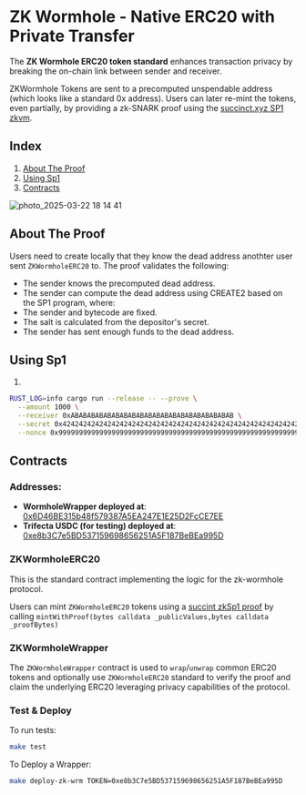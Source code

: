 # ZK Wormhole - Native ERC20 with Private Transfer
The **ZK Wormhole ERC20 token standard** enhances transaction privacy by breaking the on-chain link between sender and receiver.

ZKWormhole Tokens are sent to a precomputed unspendable address (which looks like a standard 0x address). Users can later re-mint the tokens, even partially, by providing a zk-SNARK proof using the [succinct.xyz SP1 zkvm](https://docs.succinct.xyz/docs/sp1/introduction).
## Index

1. [About The Proof](#about-the-proof)
2. [Using Sp1](#using-sp1)
3. [Contracts](#contracts)

![photo_2025-03-22 18 14 41](https://github.com/user-attachments/assets/477b707f-f6c6-4740-99ef-db4ba312bd4d)

## About The Proof

Users need to create locally that they know the dead address anothter user sent `ZKWormholeERC20` to.
The proof validates the following:

- The sender knows the precomputed dead address.
- The sender can compute the dead address using CREATE2 based on the SP1 program, where:
- The sender and bytecode are fixed.
- The salt is calculated from the depositor's secret.
- The sender has sent enough funds to the dead address.

## Using Sp1

1. 

```bash
RUST_LOG=info cargo run --release -- --prove \
  --amount 1000 \
  --receiver 0xABABABABABABABABABABABABABABABABABABABAB \
  --secret 0x4242424242424242424242424242424242424242424242424242424242424242 \
  --nonce 0x9999999999999999999999999999999999999999999999999999999999999999
```

## Contracts

### Addresses:

- **WormholeWrapper deployed at**: [0x6D46BE315b48f579387A5EA247E1E25D2FcCE7EE](https://holesky.etherscan.io/address/0x6D46BE315b48f579387A5EA247E1E25D2FcCE7EE#readContract)
- **Trifecta USDC (for testing) deployed at**: [0xe8b3C7e5BD537159698656251A5F187BeBEa995D](https://holesky.etherscan.io/token/0xe8b3c7e5bd537159698656251a5f187bebea995d?a=0xb80f75bb1a766bc6269d2eb205ed7c986513bc0b#readContract)

### ZKWormholeERC20

This is the standard contract implementing the logic for the zk-wormhole protocol.

Users can mint `ZKWormholeERC20` tokens using a [succint zkSp1 proof](https://docs.succinct.xyz/docs/sp1/introduction) by calling `mintWithProof(bytes calldata _publicValues,bytes calldata _proofBytes)`

### ZKWormholeWrapper

The `ZKWormholeWrapper` contract is used to `wrap`/`unwrap` common ERC20 tokens and optionally use
`ZKWormholeERC20` standard to verify the proof and claim the underlying ERC20 leveraging privacy capabilities of the protocol.

### Test & Deploy

To run tests:

```bash
make test
```

To Deploy a Wrapper:

```bash
make deploy-zk-wrm TOKEN=0xe8b3C7e5BD537159698656251A5F187BeBEa995D
```

